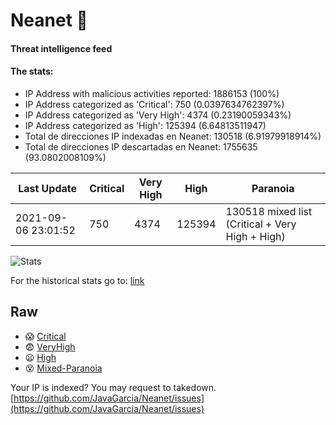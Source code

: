 # Neanet :hocho:
#### Threat intelligence feed
#### The stats:

- IP Address with malicious activities reported: 1886153 (100%)
- IP Address categorized as 'Critical':  750 (0.0397634762397%)
- IP Address categorized as 'Very High':  4374 (0.23190059343%)
- IP Address categorized as 'High':  125394 (6.64813511947)
- Total de direcciones IP indexadas en Neanet:  130518 (6.91979918914%)
- Total de direcciones IP descartadas en Neanet:  1755635 (93.0802008109%)

| Last Update | Critical | Very High | High | Paranoia |
| --- | --- | --- | --- | --- |
| 2021-09-06 23:01:52 | 750 | 4374 | 125394 | 130518 mixed list (Critical + Very High + High)|

![Stats](https://docs.google.com/spreadsheets/d/e/2PACX-1vSnaNMIXVabIpDJjufMlzH7poXnshF3mgd8Is1g9ytUEzVsP5my4Trn8f-xkoLLQ38xpL3HtmUexLo6/pubchart?oid=501124687&format=image)

For the historical stats go to: [link](/stats.csv)
## Raw
- :scream: [Critical](https://raw.githubusercontent.com/JavaGarcia/Neanet/master/blacklists/neanet_critical.txt)
- :fearful: [VeryHigh](https://raw.githubusercontent.com/JavaGarcia/Neanet/master/blacklists/neanet_veryHigh.txtt)
- :frowning: [High](https://raw.githubusercontent.com/JavaGarcia/Neanet/master/blacklists/neanet_high.txt)
- :dizzy_face: [Mixed-Paranoia](https://raw.githubusercontent.com/JavaGarcia/Neanet/master/blacklists/neanet_all.txt)


Your IP is indexed? You may request to takedown. [https://github.com/JavaGarcia/Neanet/issues](https://github.com/JavaGarcia/Neanet/issues)











































































































































































































































































































































































































































































































































































































































































































































































































































































































































































































































































































































































































































































































































































































































































































































































































































































































































































































































































































































































































































































































































































































































































































































































































































































































































































































































































































































































































































































































































































































































































































































































































































































































































































































































































































































































































































































































































































































































































































































































































































































































































































































































































































































































































































































































































































































































































































































































































































































































































































































































































































































































































































































































































































































































































































































































































































































































































































































































































































































































































































































































































































































































































































































































































































































































































































































































































































































































































































































































































































































































































































































































































































































































































































































































































































































































































































































































































































































































































































































































































































































































































































































































































































































































































































































































































































































































































































































































